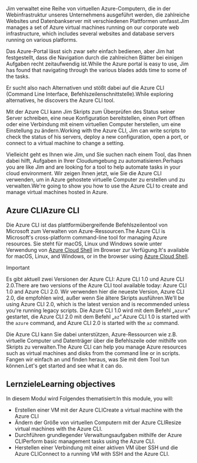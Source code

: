 <span data-ttu-id="cf971-101">Jim verwaltet eine Reihe von virtuellen Azure-Computern, die in der Webinfrastruktur unseres Unternehmens ausgeführt werden, die zahlreiche Websites und Datenbankserver mit verschiedenen Plattformen umfasst.</span><span class="sxs-lookup"><span data-stu-id="cf971-101">Jim manages a set of Azure virtual machines running on our corporate web infrastructure, which includes several websites and database servers running on various platforms.</span></span> 

<span data-ttu-id="cf971-102">Das Azure-Portal lässt sich zwar sehr einfach bedienen, aber Jim hat festgestellt, dass die Navigation durch die zahlreichen Blätter bei einigen Aufgaben recht zeitaufwendig ist.</span><span class="sxs-lookup"><span data-stu-id="cf971-102">While the Azure portal is easy to use, Jim has found that navigating through the various blades adds time to some of the tasks.</span></span> 

<span data-ttu-id="cf971-103">Er sucht also nach Alternativen und stößt dabei auf die Azure CLI (Command Line Interface, Befehlszeilenschnittstelle).</span><span class="sxs-lookup"><span data-stu-id="cf971-103">While exploring alternatives, he discovers the Azure CLI tool.</span></span>

<span data-ttu-id="cf971-104">Mit der Azure CLI kann Jim Skripts zum Überprüfen des Status seiner Server schreiben, eine neue Konfiguration bereitstellen, einen Port öffnen oder eine Verbindung mit einem virtuellen Computer herstellen, um eine Einstellung zu ändern.</span><span class="sxs-lookup"><span data-stu-id="cf971-104">Working with the Azure CLI, Jim can write scripts to check the status of his servers, deploy a new configuration, open a port, or connect to a virtual machine to change a setting.</span></span>

<span data-ttu-id="cf971-105">Vielleicht geht es Ihnen wie Jim, und Sie suchen nach einem Tool, das Ihnen dabei hilft, Aufgaben in Ihrer Cloudumgebung zu automatisieren.</span><span class="sxs-lookup"><span data-stu-id="cf971-105">Perhaps you are like Jim and are looking for a tool to help automate tasks in your cloud environment.</span></span> <span data-ttu-id="cf971-106">Wir zeigen Ihnen jetzt, wie Sie die Azure CLI verwenden, um in Azure gehostete virtuelle Computer zu erstellen und zu verwalten.</span><span class="sxs-lookup"><span data-stu-id="cf971-106">We're going to show you how to use the Azure CLI to create and manage virtual machines hosted in Azure.</span></span> 

## <a name="azure-cli"></a><span data-ttu-id="cf971-107">Azure CLI</span><span class="sxs-lookup"><span data-stu-id="cf971-107">Azure CLI</span></span>

<span data-ttu-id="cf971-108">Die Azure CLI ist das plattformübergreifende Befehlszeilentool von Microsoft zum Verwalten von Azure-Ressourcen.</span><span class="sxs-lookup"><span data-stu-id="cf971-108">The Azure CLI is Microsoft's cross-platform command-line tool for managing Azure resources.</span></span> <span data-ttu-id="cf971-109">Sie steht für macOS, Linux und Windows sowie unter Verwendung von [Azure Cloud Shell](https://docs.microsoft.com/azure/cloud-shell/overview) im Browser zur Verfügung.</span><span class="sxs-lookup"><span data-stu-id="cf971-109">It's available for macOS, Linux, and Windows, or in the browser using [Azure Cloud Shell](https://docs.microsoft.com/azure/cloud-shell/overview).</span></span>

> [!IMPORTANT]
> <span data-ttu-id="cf971-110">Es gibt aktuell zwei Versionen der Azure CLI: Azure CLI 1.0 und Azure CLI 2.0.</span><span class="sxs-lookup"><span data-stu-id="cf971-110">There are two versions of the Azure CLI tool available today: Azure CLI 1.0 and Azure CLI 2.0.</span></span> <span data-ttu-id="cf971-111">Wir verwenden hier die neueste Version, Azure CLI 2.0, die empfohlen wird, außer wenn Sie ältere Skripts ausführen.</span><span class="sxs-lookup"><span data-stu-id="cf971-111">We'll be using Azure CLI 2.0, which is the latest version and is recommended unless you're running legacy scripts.</span></span> <span data-ttu-id="cf971-112">Die Azure CLI 1.0 wird mit dem Befehl „`azure`“ gestartet, die Azure CLI 2.0 mit dem Befehl „`az`“.</span><span class="sxs-lookup"><span data-stu-id="cf971-112">Azure CLI 1.0 is started with the `azure` command, and Azure CLI 2.0 is started with the `az` command.</span></span> 

<span data-ttu-id="cf971-113">Die Azure CLI kann Sie dabei unterstützen, Azure-Ressourcen wie z.B. virtuelle Computer und Datenträger über die Befehlszeile oder mithilfe von Skripts zu verwalten.</span><span class="sxs-lookup"><span data-stu-id="cf971-113">The Azure CLI can help you manage Azure resources such as virtual machines and disks from the command line or in scripts.</span></span> <span data-ttu-id="cf971-114">Fangen wir einfach an und finden heraus, was Sie mit dem Tool tun können.</span><span class="sxs-lookup"><span data-stu-id="cf971-114">Let's get started and see what it can do.</span></span>

## <a name="learning-objectives"></a><span data-ttu-id="cf971-115">Lernziele</span><span class="sxs-lookup"><span data-stu-id="cf971-115">Learning objectives</span></span>

<span data-ttu-id="cf971-116">In diesem Modul wird Folgendes thematisiert:</span><span class="sxs-lookup"><span data-stu-id="cf971-116">In this module, you will:</span></span>

- <span data-ttu-id="cf971-117">Erstellen einer VM mit der Azure CLI</span><span class="sxs-lookup"><span data-stu-id="cf971-117">Create a virtual machine with the Azure CLI</span></span>
- <span data-ttu-id="cf971-118">Ändern der Größe von virtuellen Computern mit der Azure CLI</span><span class="sxs-lookup"><span data-stu-id="cf971-118">Resize virtual machines with the Azure CLI.</span></span>
- <span data-ttu-id="cf971-119">Durchführen grundlegender Verwaltungsaufgaben mithilfe der Azure CLI</span><span class="sxs-lookup"><span data-stu-id="cf971-119">Perform basic management tasks using the Azure CLI.</span></span>
- <span data-ttu-id="cf971-120">Herstellen einer Verbindung mit einer aktiven VM über SSH und die Azure CLI</span><span class="sxs-lookup"><span data-stu-id="cf971-120">Connect to a running VM with SSH and the Azure CLI.</span></span>

